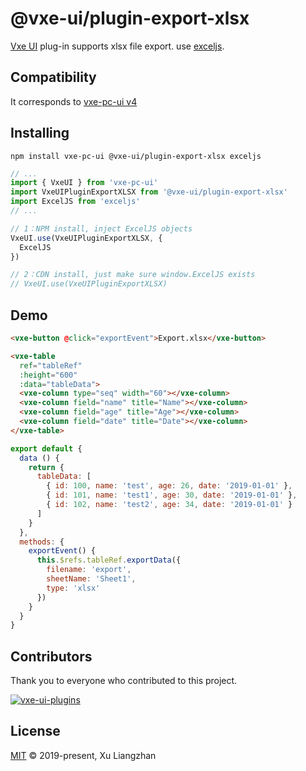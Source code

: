 # @vxe-ui/plugin-export-xlsx

[Vxe UI](https://vxeui.com/) plug-in supports xlsx file export. use [exceljs](https://github.com/exceljs/exceljs).

## Compatibility

It corresponds to [vxe-pc-ui v4](https://www.npmjs.com/package/vxe-pc-ui)  

## Installing

```shell
npm install vxe-pc-ui @vxe-ui/plugin-export-xlsx exceljs
```

```javascript
// ...
import { VxeUI } from 'vxe-pc-ui'
import VxeUIPluginExportXLSX from '@vxe-ui/plugin-export-xlsx'
import ExcelJS from 'exceljs'
// ...

// 1：NPM install, inject ExcelJS objects
VxeUI.use(VxeUIPluginExportXLSX, {
  ExcelJS
})

// 2：CDN install, just make sure window.ExcelJS exists
// VxeUI.use(VxeUIPluginExportXLSX)
```

## Demo

```html
<vxe-button @click="exportEvent">Export.xlsx</vxe-button>

<vxe-table
  ref="tableRef"
  :height="600"
  :data="tableData">
  <vxe-column type="seq" width="60"></vxe-column>
  <vxe-column field="name" title="Name"></vxe-column>
  <vxe-column field="age" title="Age"></vxe-column>
  <vxe-column field="date" title="Date"></vxe-column>
</vxe-table>
```

```javascript
export default {
  data () {
    return {
      tableData: [
        { id: 100, name: 'test', age: 26, date: '2019-01-01' },
        { id: 101, name: 'test1', age: 30, date: '2019-01-01' },
        { id: 102, name: 'test2', age: 34, date: '2019-01-01' }
      ]
    }
  },
  methods: {
    exportEvent() {
      this.$refs.tableRef.exportData({
        filename: 'export',
        sheetName: 'Sheet1',
        type: 'xlsx'
      })
    }
  }
}
```

## Contributors

Thank you to everyone who contributed to this project.

[![vxe-ui-plugins](https://contrib.rocks/image?repo=x-extends/vxe-ui-plugins)](https://github.com/x-extends/vxe-ui-plugins/graphs/contributors)

## License

[MIT](LICENSE) © 2019-present, Xu Liangzhan
